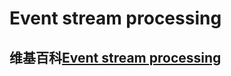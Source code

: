 # Event stream processing



## 维基百科[Event stream processing](https://en.wikipedia.org/wiki/Event_stream_processing)